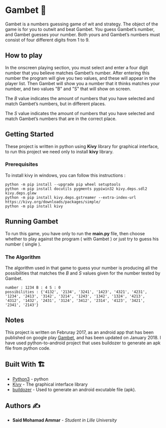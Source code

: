 # Gambet 🤔

Gambet is a numbers guessing game of wit and strategy.
The object of the game is for you to outwit and beat Gambet.
You guess Gambet’s number, and Gambet guesses your number.
Both yours and Gambet’s numbers must consist of four different digits from 1 to 9.

## How to play


In the onscreen playing section, you must select and enter a four digit number that you believe matches Gambet’s number.
After entering this number the program will give you two values, and these will appear in the player list.
Then Gambet will show you a number that it thinks matches your number, and two values "B" and "S" that will show on screen.

The *B* value indicates the amount of numbers that you have selected and match Gambet’s numbers, but in different places.

The *S* value indicates the amount of numbers that you have selected and match Gambet’s numbers that are in the correct place.

## Getting Started

These project is written in python using **Kivy** library for graphical interface, to run this project we need only to install **kivy** library.
### Prerequisites

To install kivy in windows, you can follow this instructions : 

```
python -m pip install --upgrade pip wheel setuptools
python -m pip install docutils pygments pypiwin32 kivy.deps.sdl2 kivy.deps.glew
python -m pip install kivy.deps.gstreamer --extra-index-url https://kivy.org/downloads/packages/simple/
python -m pip install kivy
```

## Running Gambet

To run this game, you have only to run the **main.py** file, then choose whether to play against the program ( with Gambet ) or just try to guess his number ( single ). 

### The Algorithm

The algorithm used in that game to guess your number is producing all the possibilities that matches the *B* and *S* values given for the number tested by Gambet.

```
number : 1234 B : 4 S : 0
possibilities : {'4132', '2134', '3241', '1423', '4321', '4231', '1234', '2413', '3142', '3214', '1243', '1342', '1324', '4213', '4312', '1432', '2431', '3124', '3412', '2314', '4123', '3421', '2341', '2143'}
```

## Notes
This project is written on Februray 2017, as an android app that has been published on google play [Gambet](https://play.google.com/store/apps/details?id=mais.gambet&hl=en), and has been updated on January 2018.
I have used python-to-android project that uses buildozer to generate an apk file from python code.

## Built With 🏗️

* [Python3](https://www.python.org/) - python
* [Kivy](https://kivy.org/) - The graphical interface library
* [buildozer](https://kivy.org/doc/stable/guide/packaging-android.html) - Used to generate an android excutable file (apk).

## Authors ✍

* **Said Mohamad Ammar** - *Student in Lille University* 
